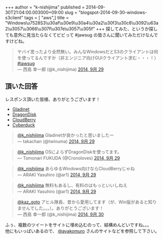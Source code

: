 +++
author = "k-nishijima"
published = 2014-09-30T21:04:00.003000+09:00
slug = "blogspot-2014-09-30-windows-s3client"
tags = [ "aws",]
title = "Windows\u7528S3\u30af\u30e9\u30a4\u30a2\u30f3\u30c8\u3092\u63a2\u3057\u3066\u307f\u307e\u3057\u305f"
+++
探してみた、というか探しても意外に見当たらなくてビビって \#jawsug
の皆さんに聞いてみただけなんですけどね。  

> ヤバイ思ったより全然無い。みんなWindowsだとS3のクライアントは何を使ってるんですか（非エンジニア向けGUIクライアント求む・・・！）
> [\#jawsug](https://twitter.com/hashtag/jawsug?src=hash)  
> — 西島 幸一郎 (@k\_nishijima) [2014, 9月
> 29](https://twitter.com/k_nishijima/status/516516058987909122)

  

頂いた回答
----------

レスポンス頂いた皆様、ありがとうございます！

-   [Gladinet](http://www.gladinet.jp/)
-   [DragonDisk](http://www.dragondisk.com/)
-   [CloudBerry](http://www.cloudberrylab.com/)
-   [Cyberduck](https://cyberduck.io/?l=ja)

  

> [@k\_nishijima](https://twitter.com/k_nishijima)
> Gladinetが良かったと思いましたー  
> — takachan (@twinuma) [2014, 9月
> 29](https://twitter.com/twinuma/status/516519301834997763)

  

> [@k\_nishijima](https://twitter.com/k_nishijima)
> OSによらずDragonDiskを使ってます。  
> — Tomonari FUKUDA (@Cronoloves) [2014, 9月
> 29](https://twitter.com/Cronoloves/status/516526252878868480)

  

> [@k\_nishijima](https://twitter.com/k_nishijima)
> あらゆるWindows向けならCloudBerryじゃね  
> — ARAKI Yasuhiro (@ar1) [2014, 9月
> 29](https://twitter.com/ar1/status/516559584048058368)

  

> [@k\_nishijima](https://twitter.com/k_nishijima)
> 無料もあるし、有料のはもっといいしねえ  
> — ARAKI Yasuhiro (@ar1) [2014, 9月
> 29](https://twitter.com/ar1/status/516583965012942848)

  

> [@kaz\_goto](https://twitter.com/kaz_goto)
> アヒル隊長、昔から愛用してます（が、Win版があると知りませんでした。。。）。ありがとうございます！  
> — 西島 幸一郎 (@k\_nishijima) [2014, 9月
> 30](https://twitter.com/k_nishijima/status/516742811601731584)

  
ふぅ、複数のツイートをサイトに埋め込むのって、結構めんどいですね。。。  
他にもいっぱいあるので、 [@ayakomuro](http://blog.popowa.com/2013/05/awss3windows.html)
さんのサイトなどを参照して下さい。
